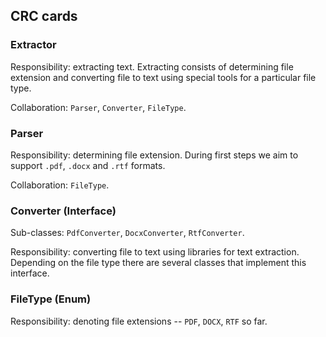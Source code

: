 ## CRC cards

### **Extractor**

Responsibility: extracting text.
Extracting consists of determining file extension and converting file to text using special tools for a
particular file type.

Collaboration: `Parser`, `Converter`, `FileType`.

### **Parser**

Responsibility: determining file extension.
During first steps we aim to support `.pdf`, `.docx` and `.rtf` formats.

Collaboration: `FileType`.

### **Converter (Interface)**

Sub-classes: `PdfConverter`, `DocxConverter`, `RtfConverter`.

Responsibility: converting file to text using libraries for text extraction. 
Depending on the file type there are several classes that implement this interface.

### **FileType (Enum)**

Responsibility: denoting file extensions -- `PDF`, `DOCX`, `RTF` so far.
